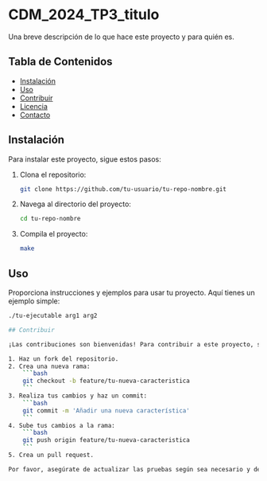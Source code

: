 # CDM_2024_TP3_titulo
Una breve descripción de lo que hace este proyecto y para quién es.

## Tabla de Contenidos

- [Instalación](#instalación)
- [Uso](#uso)
- [Contribuir](#contribuir)
- [Licencia](#licencia)
- [Contacto](#contacto)

## Instalación

Para instalar este proyecto, sigue estos pasos:

1. Clona el repositorio:
    ```bash
    git clone https://github.com/tu-usuario/tu-repo-nombre.git
    ```

2. Navega al directorio del proyecto:
    ```bash
    cd tu-repo-nombre
    ```

3. Compila el proyecto:
    ```bash
    make
    ```

## Uso

Proporciona instrucciones y ejemplos para usar tu proyecto. Aquí tienes un ejemplo simple:

```bash
./tu-ejecutable arg1 arg2

## Contribuir

¡Las contribuciones son bienvenidas! Para contribuir a este proyecto, sigue estos pasos:

1. Haz un fork del repositorio.
2. Crea una nueva rama:
    ```bash
    git checkout -b feature/tu-nueva-caracteristica
    ```
3. Realiza tus cambios y haz un commit:
    ```bash
    git commit -m 'Añadir una nueva característica'
    ```
4. Sube tus cambios a la rama:
    ```bash
    git push origin feature/tu-nueva-caracteristica
    ```
5. Crea un pull request.

Por favor, asegúrate de actualizar las pruebas según sea necesario y de que la compilación sea exitosa.
